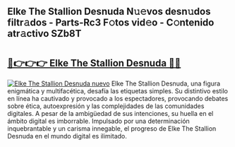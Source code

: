 ## Elke The Stallion Desnuda N𝚞𝚎vos desn𝚞dos filtr𝚊dos - Parts-Rc3 F𝚘tos vid𝚎o - C𝚘ntenido atr𝚊ctivo SZb8T

# <h2><a href="http://mb1qlo.tromn.icu/?c=Elke+The+Stallion+Desnuda">🔗👉👉👉 Elke The Stallion Desnuda 🔗🔗</a></h2>

[![Elke The Stallion Desnuda nuevo](https://i.imgur.com/pEAQMta.gif)](http://mb1qlo.tromn.icu/?c=Elke+The+Stallion+Desnuda)
Elke The Stallion Desnuda, una figura enigmática y multifacética, desafía las etiquetas simples. Su distintivo estilo en línea ha cautivado y provocado a los espectadores, provocando debates sobre ética, autoexpresión y las complejidades de las comunidades digitales. A pesar de la ambigüedad de sus intenciones, su huella en el ámbito digital es imborrable. Impulsado por una determinación inquebrantable y un carisma innegable, el progreso de Elke The Stallion Desnuda en el mundo digital es ilimitado.
